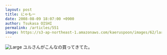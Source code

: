 ```yaml
---
layout: post
title: にゃもー
date: 2008-08-09 18:07:00 +0900
author: Tsukasa OISHI
permalink: /articles/551
image: https://s3-ap-northeast-1.amazonaws.com/kaeruspoon/images/62/large.JPG?1300875994
---
```


![Large](https://s3-ap-northeast-1.amazonaws.com/kaeruspoon/images/62/large.JPG?1300875994)
ユルさんがこんなの買ってきてた。

